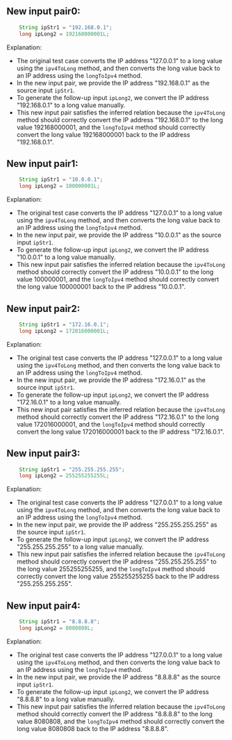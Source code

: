## New input pair0:
```java
    String ipStr1 = "192.168.0.1";
    long ipLong2 = 192168000001L;
```
Explanation: 
- The original test case converts the IP address "127.0.0.1" to a long value using the `ipv4ToLong` method, and then converts the long value back to an IP address using the `longToIpv4` method. 
- In the new input pair, we provide the IP address "192.168.0.1" as the source input `ipStr1`. 
- To generate the follow-up input `ipLong2`, we convert the IP address "192.168.0.1" to a long value manually. 
- This new input pair satisfies the inferred relation because the `ipv4ToLong` method should correctly convert the IP address "192.168.0.1" to the long value 192168000001, and the `longToIpv4` method should correctly convert the long value 192168000001 back to the IP address "192.168.0.1".

## New input pair1:
```java
    String ipStr1 = "10.0.0.1";
    long ipLong2 = 100000001L;
```
Explanation: 
- The original test case converts the IP address "127.0.0.1" to a long value using the `ipv4ToLong` method, and then converts the long value back to an IP address using the `longToIpv4` method. 
- In the new input pair, we provide the IP address "10.0.0.1" as the source input `ipStr1`. 
- To generate the follow-up input `ipLong2`, we convert the IP address "10.0.0.1" to a long value manually. 
- This new input pair satisfies the inferred relation because the `ipv4ToLong` method should correctly convert the IP address "10.0.0.1" to the long value 100000001, and the `longToIpv4` method should correctly convert the long value 100000001 back to the IP address "10.0.0.1".

## New input pair2:
```java
    String ipStr1 = "172.16.0.1";
    long ipLong2 = 172016000001L;
```
Explanation: 
- The original test case converts the IP address "127.0.0.1" to a long value using the `ipv4ToLong` method, and then converts the long value back to an IP address using the `longToIpv4` method. 
- In the new input pair, we provide the IP address "172.16.0.1" as the source input `ipStr1`. 
- To generate the follow-up input `ipLong2`, we convert the IP address "172.16.0.1" to a long value manually. 
- This new input pair satisfies the inferred relation because the `ipv4ToLong` method should correctly convert the IP address "172.16.0.1" to the long value 172016000001, and the `longToIpv4` method should correctly convert the long value 172016000001 back to the IP address "172.16.0.1".

## New input pair3:
```java
    String ipStr1 = "255.255.255.255";
    long ipLong2 = 255255255255L;
```
Explanation: 
- The original test case converts the IP address "127.0.0.1" to a long value using the `ipv4ToLong` method, and then converts the long value back to an IP address using the `longToIpv4` method. 
- In the new input pair, we provide the IP address "255.255.255.255" as the source input `ipStr1`. 
- To generate the follow-up input `ipLong2`, we convert the IP address "255.255.255.255" to a long value manually. 
- This new input pair satisfies the inferred relation because the `ipv4ToLong` method should correctly convert the IP address "255.255.255.255" to the long value 255255255255, and the `longToIpv4` method should correctly convert the long value 255255255255 back to the IP address "255.255.255.255".

## New input pair4:
```java
    String ipStr1 = "8.8.8.8";
    long ipLong2 = 8080808L;
```
Explanation: 
- The original test case converts the IP address "127.0.0.1" to a long value using the `ipv4ToLong` method, and then converts the long value back to an IP address using the `longToIpv4` method. 
- In the new input pair, we provide the IP address "8.8.8.8" as the source input `ipStr1`. 
- To generate the follow-up input `ipLong2`, we convert the IP address "8.8.8.8" to a long value manually. 
- This new input pair satisfies the inferred relation because the `ipv4ToLong` method should correctly convert the IP address "8.8.8.8" to the long value 8080808, and the `longToIpv4` method should correctly convert the long value 8080808 back to the IP address "8.8.8.8".